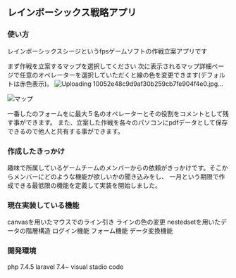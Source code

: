 ## レインボーシックス戦略アプリ

### 使い方 
レインボーシックスシージというfpsゲームソフトの作戦立案アプリです 

まず作戦を立案するマップを選択してください 
次に表示されるマップ詳細ページで任意のオペレーターを選択していただくと線の色を変更できます(デフォルトは赤色表示)。 
![Uploading 10052e48c9d9af30b259cb7fe904f4e0.jpg…]()


![マップ](https://user-images.githubusercontent.com/52374649/86219490-3f186d80-bbbd-11ea-9454-6f03165f3097.jpg)

一番したのフォームをに最大５名のオペレーターとその役割をコメントとして残す事ができます。
また、立案した作戦を各々のパソコンにpdfデータとして保存できるので他人と共有する事ができます。

### 作成したきっかけ
趣味で所属しているゲームチームのメンバーからの依頼がきっかけです。そこからメンバーにどのような機能が欲しいかの聞き込みをし、
一月という期限で作成できる最低限の機能を定義して実装を開始しました。  


### 現在実装している機能 
canvasを用いたマウスでのライン引き
ラインの色の変更
nestedsetを用いたデータの階層構造
ログイン機能
フォーム機能
データ変換機能 

### 開発環境
php 7.4.5
laravel 7.4~
visual stadio code



